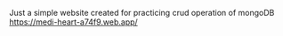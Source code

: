 Just a simple website created for practicing crud operation of mongoDB
https://medi-heart-a74f9.web.app/
